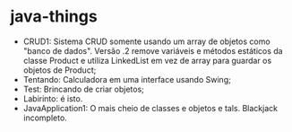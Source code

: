 # java-things

* CRUD1: Sistema CRUD somente usando um array de objetos como "banco de dados". Versão .2 remove variáveis e métodos estáticos da classe Product e utiliza LinkedList em vez de array para guardar os objetos de Product;
* Tentando: Calculadora em uma interface usando Swing;
* Test: Brincando de criar objetos;
* Labirinto: é isto.
* JavaApplication1: O mais cheio de classes e objetos e tals. Blackjack incompleto.
